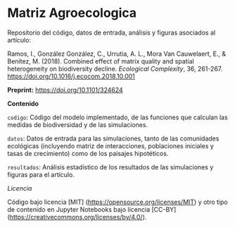 # Matriz Agroecologica
 
Repositorio del código, datos de entrada, análisis y figuras asociados al artículo:

Ramos, I., González González, C., Urrutia, A. L., Mora Van Cauwelaert, E., & Benítez, M. (2018). Combined effect of matrix quality and spatial heterogeneity on biodiversity decline. *Ecological Complexity*, 36, 261-267. https://doi.org/10.1016/j.ecocom.2018.10.001

**Preprint:** https://doi.org/10.1101/324624

**Contenido**

`codigo`: Código del modelo implementado, de las funciones que calculan las medidas de biodiversidad y de las simulaciones.

`datos`: Datos de entrada para las simulaciones, tanto de las comunidades ecológicas (incluyendo matriz de interacciones, poblaciones iniciales y tasas de crecimiento) como de los paisajes hipotéticos.

`resultados`: Análisis estadístico de los resultados de las simulaciones y figuras para el artículo.

*Licencia*

Código bajo licencia [MIT] (https://opensource.org/licenses/MIT) y otro tipo de contenido en Jupyter Notebooks bajo licencia [CC-BY] (https://creativecommons.org/licenses/by/4.0/).